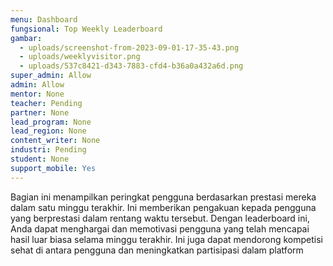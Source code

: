```yaml
---
menu: Dashboard
fungsional: Top Weekly Leaderboard
gambar:
  - uploads/screenshot-from-2023-09-01-17-35-43.png
  - uploads/weeklyvisitor.png
  - uploads/537c8421-d343-7883-cfd4-b36a0a432a6d.png
super_admin: Allow
admin: Allow
mentor: None
teacher: Pending
partner: None
lead_program: None
lead_region: None
content_writer: None
industri: Pending
student: None
support_mobile: Yes
---
```

Bagian ini menampilkan peringkat pengguna berdasarkan prestasi mereka dalam satu minggu terakhir. Ini memberikan pengakuan kepada pengguna yang berprestasi dalam rentang waktu tersebut. Dengan leaderboard ini, Anda dapat menghargai dan memotivasi pengguna yang telah mencapai hasil luar biasa selama minggu terakhir. Ini juga dapat mendorong kompetisi sehat di antara pengguna dan meningkatkan partisipasi dalam platform